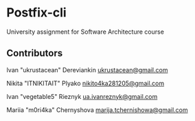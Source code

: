 # Postfix-cli

University assignment for Software Architecture course

## Contributors

Ivan "ukrustacean" Dereviankin <ukrustacean@gmail.com>

Nikita "ITNIKITAIT" Plyako <nikito4ka281205@gmail.com>

Ivan "vegetable5" Rieznyk <ua.ivanreznyk@gmail.com>

Mariia "m0ri4ka" Chernyshova <marija.tchernishowa@gmail.com>
